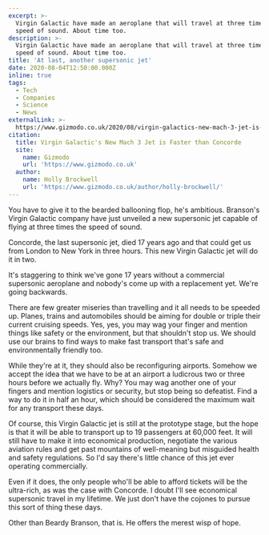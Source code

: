 ```yaml
---
excerpt: >-
  Virgin Galactic have made an aeroplane that will travel at three times the
  speed of sound. About time too.
description: >-
  Virgin Galactic have made an aeroplane that will travel at three times the
  speed of sound. About time too.
title: 'At last, another supersonic jet'
date: 2020-08-04T12:50:00.000Z
inline: true
tags:
  - Tech
  - Companies
  - Science
  - News
externalLink: >-
  https://www.gizmodo.co.uk/2020/08/virgin-galactics-new-mach-3-jet-is-faster-than-concorde/
citation:
  title: Virgin Galactic's New Mach 3 Jet is Faster than Concorde
  site:
    name: Gizmodo
    url: 'https://www.gizmodo.co.uk'
  author:
    name: Holly Brockwell
    url: 'https://www.gizmodo.co.uk/author/holly-brockwell/'
---
```

You have to give it to the bearded ballooning flop, he's ambitious. Branson's Virgin Galactic company have just unveiled a new supersonic jet capable of flying at three times the speed of sound. 

Concorde, the last supersonic jet, died 17 years ago and that could get us from London to New York in three hours. This new Virgin Galactic jet will do it in two.

It's staggering to think we've gone 17 years without a commercial supersonic aeroplane and nobody's come up with a replacement yet. We're going backwards.

There are few greater miseries than travelling and it all needs to be speeded up. Planes, trains and automobiles should be aiming for double or triple their current cruising speeds. Yes, yes, you may wag your finger and mention things like safety or the environment, but that shouldn't stop us. We should use our brains to find ways to make fast transport that's safe and environmentally friendly too.

While they're at it, they should also be reconfiguring airports. Somehow we accept the idea that we have to be at an airport a ludicrous two or three hours before we actually fly. Why? You may wag another one of your fingers and mention logistics or security, but stop being so defeatist. Find a way to do it in half an hour, which should be considered the maximum wait for any transport these days.

Of course, this Virgin Galactic jet is still at the prototype stage, but the hope is that it will be able to transport up to 19 passengers at 60,000 feet. It will still have to make it into economical production, negotiate the various aviation rules and get past mountains of well-meaning but misguided health and safety regulations. So I'd say there's little chance of this jet ever operating commercially.

Even if it does, the only people who'll be able to afford tickets will be the ultra-rich, as was the case with Concorde. I doubt I'll see economical supersonic travel in my lifetime. We just don't have the cojones to pursue this sort of thing these days.

Other than Beardy Branson, that is. He offers the merest wisp of hope.




